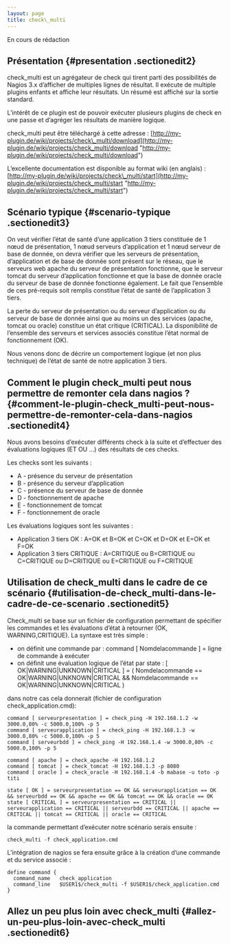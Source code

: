 ```yaml
---
layout: page
title: check\_multi
---
```


En cours de rédaction

Présentation {#presentation .sectionedit2}
------------

check\_multi est un agrégateur de check qui tirent parti des
possibilités de Nagios 3.x d’afficher de multiples lignes de résultat.
Il exécute de multiple plugins enfants et affiche leur résultats. Un
résumé est affiché sur la sortie standard.

L’intérêt de ce plugin est de pouvoir exécuter plusieurs plugins de
check en une passe et d’agréger les résultats de manière logique.

check\_multi peut être téléchargé à cette adresse :
[http://my-plugin.de/wiki/projects/check\_multi/download](http://my-plugin.de/wiki/projects/check_multi/download "http://my-plugin.de/wiki/projects/check_multi/download")

L’excellente documentation est disponible au format wiki (en anglais) :
[http://my-plugin.de/wiki/projects/check\_multi/start](http://my-plugin.de/wiki/projects/check_multi/start "http://my-plugin.de/wiki/projects/check_multi/start")

Scénario typique {#scenario-typique .sectionedit3}
----------------

On veut vérifier l’état de santé d’une application 3 tiers constituée de
1 nœud de présentation, 1 nœud serveurs d’application et 1 nœud serveur
de base de donnée, on devra vérifier que les serveurs de présentation,
d’application et de base de donnée sont présent sur le réseau, que le
serveurs web apache du serveur de présentation fonctionne, que le
serveur tomcat du serveur d’application fonctionne et que la base de
donnée oracle du serveur de base de donnée fonctionne également. Le fait
que l’ensemble de ces pré-requis soit remplis constitue l’état de santé
de l’application 3 tiers.

La perte du serveur de présentation ou du serveur d’application ou du
serveur de base de donnée ainsi que au moins un des services (apache,
tomcat ou oracle) constitue un état critique (CRITICAL). La
disponibilité de l’ensemble des serveurs et services associés constitue
l’état normal de fonctionnement (OK).

Nous venons donc de décrire un comportement logique (et non plus
technique) de l’état de santé de notre application 3 tiers.

Comment le plugin check\_multi peut nous permettre de remonter cela dans nagios ? {#comment-le-plugin-check_multi-peut-nous-permettre-de-remonter-cela-dans-nagios .sectionedit4}
---------------------------------------------------------------------------------

Nous avons besoins d’exécuter différents check à la suite et d’effectuer
des évaluations logiques (ET OU …) des résultats de ces checks.

Les checks sont les suivants :

-   A - présence du serveur de présentation
-   B - présence du serveur d’application
-   C - présence du serveur de base de donnée
-   D - fonctionnement de apache
-   E - fonctionnement de tomcat
-   F - fonctionnement de oracle

Les évaluations logiques sont les suivantes :

-   Application 3 tiers OK : A=OK et B=OK et C=OK et D=OK et E=OK et
    F=OK
-   Application 3 tiers CRITIQUE : A=CRITIQUE ou B=CRITIQUE ou
    C=CRITIQUE ou D=CRITIQUE ou E=CRITIQUE ou F=CRITIQUE

Utilisation de check\_multi dans le cadre de ce scénario {#utilisation-de-check_multi-dans-le-cadre-de-ce-scenario .sectionedit5}
--------------------------------------------------------

Check\_multi se base sur un fichier de configuration permettant de
spécifier les commandes et les évaluations d’état à retourner (OK,
WARNING,CRITIQUE). La syntaxe est très simple :

-   on définit une commande par : command [ Nomdelacommande ] = ligne de
    commande à exécuter
-   on définit une évaluation logique de l’état par state : [
    OK|WARNING|UNKNOWN|CRITICAL ] = ( Nomdelacommande ==
    OK|WARNING|UNKNOWN|CRITICAL && Nomdelacommande ==
    OK|WARNING|UNKNOWN|CRITICAL )

dans notre cas cela donnerait (fichier de configuration
check\_application.cmd):

~~~
command [ serveurpresentation ] = check_ping -H 192.168.1.2 -w 3000.0,80% -c 5000.0,100% -p 5
command [ serveurapplication ] = check_ping -H 192.168.1.3 -w 3000.0,80% -c 5000.0,100% -p 5
command [ serveurbdd ] = check_ping -H 192.168.1.4 -w 3000.0,80% -c 5000.0,100% -p 5

command [ apache ] = check_apache -H 192.168.1.2
command [ tomcat ] = check_tomcat -H 192.168.1.3 -p 8080
command [ oracle ] = check_oracle -H 192.168.1.4 -b mabase -u toto -p titi

state [ OK ] = serveurpresentation == OK && serveurapplication == OK && serveurbdd == OK && apache == OK && tomcat == OK && oracle == OK
state [ CRITICAL ] = serveurpresentation == CRITICAL || serveurapplication == CRITICAL || serveurbdd == CRITICAL || apache == CRITICAL || tomcat == CRITICAL || oracle == CRITICAL
~~~

la commande permettant d’exécuter notre scénario serais ensuite :

~~~
check_multi -f check_application.cmd
~~~

L’intégration de nagios se fera ensuite grâce à la création d’une
commande et du service associé :

~~~
define command {
  command_name   check_application
  command_line   $USER1$/check_multi -f $USER1$/check_application.cmd
}
~~~

Allez un peu plus loin avec check\_multi {#allez-un-peu-plus-loin-avec-check_multi .sectionedit6}
----------------------------------------